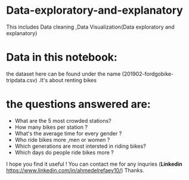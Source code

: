 # Data-exploratory-and-explanatory
This includes Data cleaning ,Data Visualization(Data exploratory and explanatory)

# Data in this notebook: 
the dataset here can be found under the name (201902-fordgobike-tripdata.csv) .It's about renting bikes 
# the questions answered are:
* What are the 5 most crowded stations?
* How many bikes per station ?
* What's the average time for every gender ?
* Who ride bikes more ,men or women ?
* Which generations are most intersted in riding bikes?
* Which days do people ride bikes more ?

I hope you find it useful ! 
You can contact me for any inquries (**Linkedin** https://www.linkedin.com/in/ahmedelrefaey10/)
Thanks.
